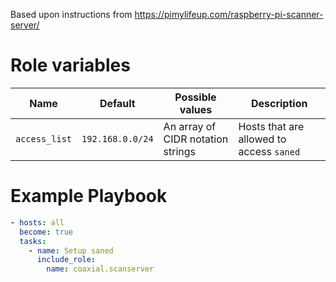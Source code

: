 Based upon instructions from https://pimylifeup.com/raspberry-pi-scanner-server/

# Role variables

Name | Default | Possible values | Description
---|---|---|---
`access_list` | `192.168.0.0/24` | An array of CIDR notation strings | Hosts that are allowed to access `saned`

# Example Playbook

```yaml
- hosts: all
  become: true
  tasks:
    - name: Setup saned
      include_role:
        name: coaxial.scanserver
```
